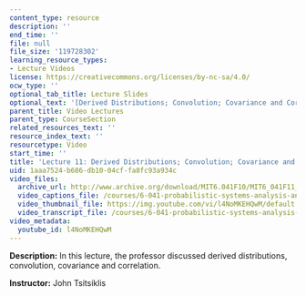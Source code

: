 ```yaml
---
content_type: resource
description: ''
end_time: ''
file: null
file_size: '119728302'
learning_resource_types:
- Lecture Videos
license: https://creativecommons.org/licenses/by-nc-sa/4.0/
ocw_type: ''
optional_tab_title: Lecture Slides
optional_text: '[Derived Distributions; Convolution; Covariance and Correlation (PDF)](/courses/6-041-probabilistic-systems-analysis-and-applied-probability-fall-2010/resources/mit6_041f10_l11)'
parent_title: Video Lectures
parent_type: CourseSection
related_resources_text: ''
resource_index_text: ''
resourcetype: Video
start_time: ''
title: 'Lecture 11: Derived Distributions; Convolution; Covariance and Correlation'
uid: 1aaa7524-b686-db10-04cf-fa8fc93a934c
video_files:
  archive_url: http://www.archive.org/download/MIT6.041F10/MIT6_041F11_lec11_300k.mp4
  video_captions_file: /courses/6-041-probabilistic-systems-analysis-and-applied-probability-fall-2010/8ba2098f110d5127b73a671c1bf521d2_l4NoMKEHQwM.vtt
  video_thumbnail_file: https://img.youtube.com/vi/l4NoMKEHQwM/default.jpg
  video_transcript_file: /courses/6-041-probabilistic-systems-analysis-and-applied-probability-fall-2010/db0359d4f254edc3fffcbe28e4848c5d_l4NoMKEHQwM.pdf
video_metadata:
  youtube_id: l4NoMKEHQwM
---
```


**Description:** In this lecture, the professor discussed derived distributions, convolution, covariance and correlation.

**Instructor:** John Tsitsiklis

